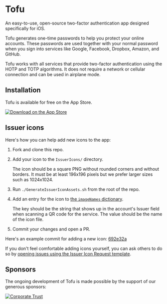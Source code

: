 # Tofu

An easy-to-use, open-source two-factor authentication app designed specifically
for iOS.

Tofu generates one-time passwords to help you protect your online accounts.
These passwords are used together with your normal password when you sign into
services like Google, Facebook, Dropbox, Amazon, and GitHub.

Tofu works with all services that provide two-factor authentication using the
HOTP and TOTP algorithms. It does not require a network or cellular connection
and can be used in airplane mode.

## Installation

Tofu is available for free on the App Store.

[![Download on the App Store](https://tofuauth.com/images/app-store.svg)](https://itunes.apple.com/app/tofu-authenticator/id1082229305)

## Issuer icons

Here's how you can help add new icons to the app:

1. Fork and clone this repo.

2. Add your icon to the `IssuerIcons/` directory.

   The icon should be a square PNG without rounded corners and without borders.
   It must be at least 196x196 pixels but we prefer larger sizes such as
   1024x1024.

3. Run `./GenerateIssuerIconAssets.sh` from the root of the repo.

4. Add an entry for the icon to [the `imageNames` dictionary](https://github.com/calleerlandsson/Tofu/blob/master/Tofu/AccountCell.swift#L15).

   The key should be the string that shows up in the account's Issuer field
   when scanning a QR code for the service. The value should be the name of the
   icon file.

5. Commit your changes and open a PR.

Here's an example commit for adding a new icon: [692e32a](https://github.com/calleerlandsson/Tofu/commit/692e32a9744bcaa360e4d7db9f00c4e90f6f66ac)

If you don't feel comfortable adding icons yourself, you can ask others to do
so by [opening issues using the Issuer Icon Request template](https://github.com/calleerlandsson/Tofu/issues/new?labels=icon+request&template=issuer-icon-request.md&title=Add+an+icon+for+Example).

## Sponsors

The ongoing development of Tofu is made possible by the support of our generous sponsors:

[![Corporate Trust](https://user-images.githubusercontent.com/66666/100761071-c11df400-33f2-11eb-9c81-962e9107f93c.png)](https://www.corporate-trust.de/en/)
